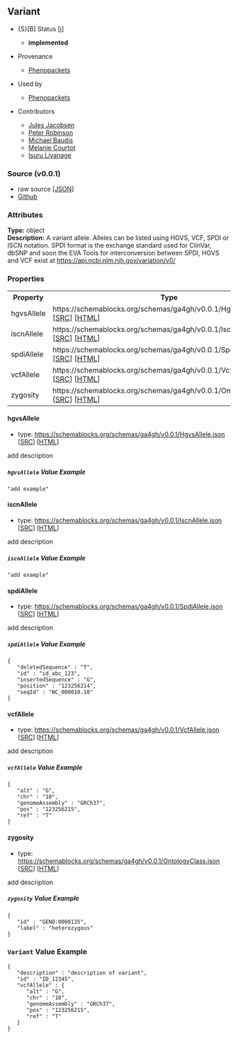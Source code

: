 
## Variant

* {S}[B] Status  [[i]](https://schemablocks.org/about/sb-status-levels.html)
    - __implemented__

* Provenance  

    - [Phenopackets](https://github.com/phenopackets/phenopacket-schema/blob/master/docs/variant.rst)  
* Used by  

    - [Phenopackets](https://github.com/phenopackets/phenopacket-schema/blob/master/docs/variant.rst)  
* Contributors  

    - [Jules Jacobsen](https://orcid.org/0000-0002-3265-15918)  
    - [Peter Robinson](https://orcid.org/0000-0002-0736-91998)  
    - [Michael Baudis](https://orcid.org/0000-0002-9903-4248)  
    - [Melanie Courtot](https://orcid.org/0000-0002-9551-6370)  
    - [Isuru Liyanage](https://orcid.org/0000-0002-4839-5158)  
<!--more-->

### Source (v0.0.1)

* raw source [[JSON](./current/Variant.json)]
* [Github](https://github.com/ga4gh-schemablocks/sb-phenopackets/blob/master/schemas/Variant.yaml)

### Attributes
  
__Type:__ object  
__Description:__ A variant allele. Alleles can be listed using HGVS, VCF, SPDI or ISCN notation.
SPDI format is the exchange standard used for ClinVar, dbSNP and soon the EVA
Tools for interconversion between SPDI, HGVS and VCF exist at https://api.ncbi.nlm.nih.gov/variation/v0/


### Properties

<table>
  <tr>
    <th>Property</th>
    <th>Type</th>
  </tr>
  <tr>
    <td>hgvsAllele</td>
    <td>https://schemablocks.org/schemas/ga4gh/v0.0.1/HgvsAllele.json [<a href="https://schemablocks.org/schemas/ga4gh/v0.0.1/HgvsAllele.json" target="_BLANK">SRC</a>] [<a href="https://schemablocks.org/schemas/ga4gh/HgvsAllele.html" target="_BLANK">HTML</a>]</td>
  </tr>
  <tr>
    <td>iscnAllele</td>
    <td>https://schemablocks.org/schemas/ga4gh/v0.0.1/IscnAllele.json [<a href="https://schemablocks.org/schemas/ga4gh/v0.0.1/IscnAllele.json" target="_BLANK">SRC</a>] [<a href="https://schemablocks.org/schemas/ga4gh/IscnAllele.html" target="_BLANK">HTML</a>]</td>
  </tr>
  <tr>
    <td>spdiAllele</td>
    <td>https://schemablocks.org/schemas/ga4gh/v0.0.1/SpdiAllele.json [<a href="https://schemablocks.org/schemas/ga4gh/v0.0.1/SpdiAllele.json" target="_BLANK">SRC</a>] [<a href="https://schemablocks.org/schemas/ga4gh/SpdiAllele.html" target="_BLANK">HTML</a>]</td>
  </tr>
  <tr>
    <td>vcfAllele</td>
    <td>https://schemablocks.org/schemas/ga4gh/v0.0.1/VcfAllele.json [<a href="https://schemablocks.org/schemas/ga4gh/v0.0.1/VcfAllele.json" target="_BLANK">SRC</a>] [<a href="https://schemablocks.org/schemas/ga4gh/VcfAllele.html" target="_BLANK">HTML</a>]</td>
  </tr>
  <tr>
    <td>zygosity</td>
    <td>https://schemablocks.org/schemas/ga4gh/v0.0.1/OntologyClass.json [<a href="https://schemablocks.org/schemas/ga4gh/v0.0.1/OntologyClass.json" target="_BLANK">SRC</a>] [<a href="https://schemablocks.org/schemas/ga4gh/OntologyClass.html" target="_BLANK">HTML</a>]</td>
  </tr>

</table>


#### hgvsAllele

* type: https://schemablocks.org/schemas/ga4gh/v0.0.1/HgvsAllele.json [<a href="https://schemablocks.org/schemas/ga4gh/v0.0.1/HgvsAllele.json" target="_BLANK">SRC</a>] [<a href="https://schemablocks.org/schemas/ga4gh/HgvsAllele.html" target="_BLANK">HTML</a>]

add description

##### `hgvsAllele` Value Example  

```
"add example"
```

#### iscnAllele

* type: https://schemablocks.org/schemas/ga4gh/v0.0.1/IscnAllele.json [<a href="https://schemablocks.org/schemas/ga4gh/v0.0.1/IscnAllele.json" target="_BLANK">SRC</a>] [<a href="https://schemablocks.org/schemas/ga4gh/IscnAllele.html" target="_BLANK">HTML</a>]

add description

##### `iscnAllele` Value Example  

```
"add example"
```

#### spdiAllele

* type: https://schemablocks.org/schemas/ga4gh/v0.0.1/SpdiAllele.json [<a href="https://schemablocks.org/schemas/ga4gh/v0.0.1/SpdiAllele.json" target="_BLANK">SRC</a>] [<a href="https://schemablocks.org/schemas/ga4gh/SpdiAllele.html" target="_BLANK">HTML</a>]

add description

##### `spdiAllele` Value Example  

```
{
   "deletedSequence" : "T",
   "id" : "id_abc_123",
   "insertedSequence" : "G",
   "position" : "123256214",
   "seqId" : "NC_000010.10"
}
```

#### vcfAllele

* type: https://schemablocks.org/schemas/ga4gh/v0.0.1/VcfAllele.json [<a href="https://schemablocks.org/schemas/ga4gh/v0.0.1/VcfAllele.json" target="_BLANK">SRC</a>] [<a href="https://schemablocks.org/schemas/ga4gh/VcfAllele.html" target="_BLANK">HTML</a>]

add description

##### `vcfAllele` Value Example  

```
{
   "alt" : "G",
   "chr" : "10",
   "genomeAssembly" : "GRCh37",
   "pos" : "123256215",
   "ref" : "T"
}
```

#### zygosity

* type: https://schemablocks.org/schemas/ga4gh/v0.0.1/OntologyClass.json [<a href="https://schemablocks.org/schemas/ga4gh/v0.0.1/OntologyClass.json" target="_BLANK">SRC</a>] [<a href="https://schemablocks.org/schemas/ga4gh/OntologyClass.html" target="_BLANK">HTML</a>]

add description

##### `zygosity` Value Example  

```
{
   "id" : "GENO:0000135",
   "label" : "heterozygous"
}
```


### `Variant` Value Example  

```
{
   "description" : "description of variant",
   "id" : "ID_12345",
   "vcfAllele" : {
      "alt" : "G",
      "chr" : "10",
      "genomeAssembly" : "GRCh37",
      "pos" : "123256215",
      "ref" : "T"
   }
}
```


